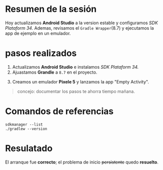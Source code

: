 # Resumen de la sesión
Hoy actualizamos **Android Studio** a la version estable y configuramos *SDK Plataform 34*.
Ademas, revisamos el `Gradle Wrapper`(8.7) y ejecutamos la app de ejemplo en un emulador.


# pasos realizados 
1) Actualizamos **Android Studio** e instalamos *SDK Plataform 34.*
2) Ajuastamos **Grandle** a `8.7` en el proyecto.
3. Creamos un emulador **Pixele 5** y lanzamos la app "Empty Activity".
>concejo: documentar los pasos te ahorra tiempo mañana.

# Comandos de referencias 
```
sdkmanager --list
./gradlew --version
````
# Resulatado
El arranque fue **correcto**; el problema de inicio ~~persistente~~ quedo **resuelto**.
